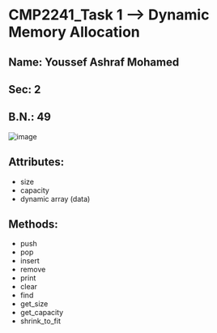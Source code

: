 # CMP2241_Task 1 --> Dynamic Memory Allocation

## Name: Youssef Ashraf Mohamed
## Sec: 2
## B.N.: 49


![image](https://user-images.githubusercontent.com/83988379/198905381-847244a3-9a42-4f32-829f-1d91b923eee0.png)

## Attributes:
* size
* capacity
* dynamic array (data)

## Methods:
* push 
* pop
* insert 
* remove
* print 
* clear
* find
* get_size
* get_capacity
* shrink_to_fit



<br>

<!--

### Implement this task using c++
      In this task you are required to implement the function signatures defined in da.h in da.cpp
      other files included:
      1. main.cpp >> this is to test your application
      2. catch.hpp, test.cpp >> these are for testing ### don't modify them, in case these files have been modified, the submission will fail


      Read the comments carefully and fill the missing lines
      To run the tests before submission, from the command line or Terminal, run the following commands

      make clean
      make test

      if you are on windows please make sure to setup make and configure the system path correctly
      best way is to install make using choco
      >>> choco install make

      **In case of invalid index, return -1**

      ---

      ### General Notes
      - This is an individual based assignment.
      - The due date for the submission of this phase is Sunday, 30/10/2022 at 11:59 pm.
      - **Due to the limited balance of our github account autograder, you are only allowd to submit 2 times**, please check locally before submitting by running the test file
      - Each hour delay will lead to one-point reduction in the homework’s grade.
      - Your code should be clear, understandable, and documented (commented) and follow a consistent naming convention for variables and functions.
      - You are permitted to discuss the following problems with others in the class. However, you must write up your own solutions to these problems. Any indication to the contrary will be considered an act of academic dishonesty. 
      - Please review the definition of cheating in the first presentation.

      ### Think about it
      - Can you override the the foloowing operator? >> << [ ]
      - Can you override the + operator to concatenate 2 My_DA(s) and return a new My_DA

-->
